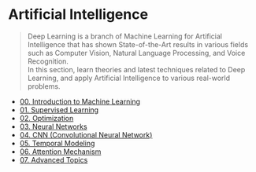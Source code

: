 # Artificial Intelligence

> Deep Learning is a branch of Machine Learning for Artificial Intelligence that has shown State-of-the-Art results in various fields such as Computer Vision, Natural Language Processing, and Voice Recognition. <br>
> In this section, learn theories and latest techniques related to Deep Learning, and apply Artificial Intelligence to various real-world problems.

- [00. Introduction to Machine Learning](./00.%20Intro2ML/)
- [01. Supervised Learning](./01.%20Supervised%20Learning/)
- [02. Optimization](./02.%20Optimization/)
- [03. Neural Networks](./03.%20Neural%20Networks/)
- [04. CNN (Convolutional Neural Network)](./04.%20CNN/)
- [05. Temporal Modeling](./05.%20Temporal%20Modeling/)
- [06. Attention Mechanism](./06.%20Attention%20Mechanism/)
- [07. Advanced Topics](./07.%20Advanced%20Topics/)
